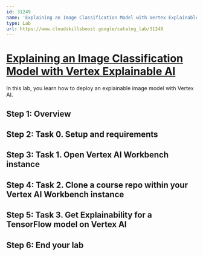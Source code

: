 ```yaml
---
id: 31249
name: 'Explaining an Image Classification Model with Vertex Explainable AI'
type: Lab
url: https://www.cloudskillsboost.google/catalog_lab/31249
---
```


# [Explaining an Image Classification Model with Vertex Explainable AI](https://www.cloudskillsboost.google/catalog_lab/31249)

In this lab, you learn how to deploy an explainable image model with Vertex AI.

## Step 1: Overview

## Step 2: Task 0. Setup and requirements

## Step 3: Task 1. Open Vertex AI Workbench instance

## Step 4: Task 2. Clone a course repo within your Vertex AI Workbench instance

## Step 5: Task 3. Get Explainability for a TensorFlow model on Vertex AI

## Step 6: End your lab
